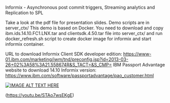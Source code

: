 Informix - Asynchronous post commit triggers, Streaming analytics and Replication to SPL

Take a look at the pdf file for presentation slides.
Demo scripts are in server_ctx/
This demo is based on Docker. You need to download and copy
ibm.ids.14.10.FC1.LNX.tar and clientsdk.4.50.tar file into server_ctx/ and run docker_refresh.sh script
to create docker image for informix and start informix container.

URL to download Informix Client SDK developer edition: https://www-01.ibm.com/marketing/iwm/tnd/preconfig.jsp?id=2013-03-26+02%3A58%3A21.558674R&S_TACT=&S_CMP=
IBM Passport Advantage website to download 14.10 Informix version: https://www.ibm.com/software/passportadvantage/pao_customer.html

[![IMAGE ALT TEXT HERE](https://img.youtube.com/vi/STAo7wsEKgE/0.jpg)](https://www.youtube.com/watch?v=STAo7wsEKgE)


(https://youtu.be/STAo7wsEKgE)

